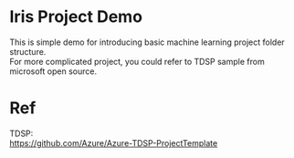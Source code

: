 # Iris Project Demo

This is simple demo for introducing basic machine learning project folder structure.  
For more complicated project, you could refer to TDSP sample from microsoft open source.  

# Ref

TDSP:  
https://github.com/Azure/Azure-TDSP-ProjectTemplate  

